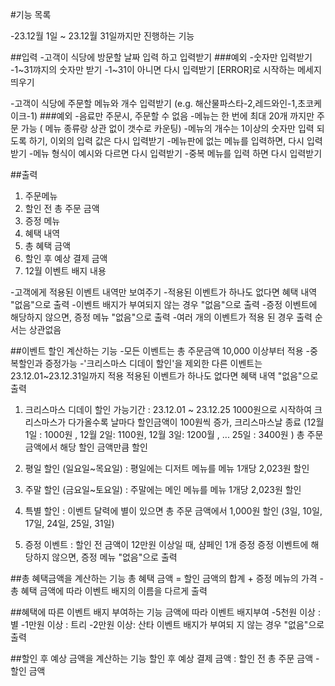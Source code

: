 #기능 목록

-23.12월 1일 ~ 23.12월 31일까지만 진행하는 기능

##입력
-고객이 식당에 방문할 날짜 입력 하고 입력받기
###예외
-숫자만 입력받기
-1~31꺄지의 숫자만 받기
-1~31이 아니면 다시 입력받기
[ERROR]로 시작하는 메세지 띄우기

-고객이 식당에 주문할 메뉴와 개수 입력받기 (e.g. 해산물파스타-2,레드와인-1,초코케이크-1)
###예외
-음료만 주문시, 주문할 수 없음
-메뉴는 한 번에 최대 20개 까지만 주문 가능 ( 메뉴 종류랑 상관 없이 갯수로 카운팅)
-메뉴의 개수는 1이상의 숫자만 입력 되도록 하기, 이외의 입력 값은 다시 입력받기
-메뉴판에 없는 메뉴를 입력하면, 다시 입력받기
-메뉴 형식이 예시와 다르면 다시 입력받기
-중복 메뉴를 입력 하면 다시 입력받기

##출력
1. 주문메뉴
2. 할인 전 총 주문 금액
3. 증정 메뉴
4. 혜택 내역
5. 총 혜택 금액
6. 할인 후 예상 결제 금액
7. 12월 이벤트 배지 내용

-고객에게 적용된 이벤트 내역만 보여주기
-적용된 이벤트가 하나도 없다면 혜택 내역 "없음"으로 출력
-이벤트 배지가 부여되지 않는 경우 "없음"으로 출력
-증정 이벤트에 해당하지 않으면, 증정 메뉴 "없음"으로 출력
-여러 개의 이벤트가 적용 된 경우 출력 순서는 상관없음

##이벤트 할인 계산하는 기능
-모든 이벤트는 총 주문금액 10,000 이상부터 적용
-중복할인과 증정가능
-'크리스마스 디데이 할인'을 제외한 다른 이벤트는 23.12.01~23.12.31일까지 적용
적용된 이벤트가 하나도 없다면 혜택 내역 "없음"으로 출력

1. 크리스마스 디데이 할인
   가능기간 : 23.12.01 ~ 23.12.25
   1000원으로 시작하여 크리스마스가 다가올수록 날마다 할인금액이 100원씩 증가, 크리스마스날 종료
   (12월 1일 : 1000원 , 12월 2일: 1100원, 12월 3일: 1200월 , ... 25일 : 3400원 )
   총 주문금액에서 해당 할인 금액만큼 할인

2. 평일 할인 (일요일~목요일) : 평일에는 디저트 메뉴를 메뉴 1개당 2,023원 할인

3. 주말 할인 (금요일~토요일) : 주말에는 메인 메뉴를 메뉴 1개당 2,023원 할인

4. 특별 할인 : 이벤트 달력에 별이 있으면 총 주문 금액에서 1,000원 할인
   (3일, 10일, 17일, 24일, 25일, 31일)

5. 증정 이벤트 : 할인 전 금액이 12만원 이상일 때, 샴페인 1개 증정
   증정 이벤트에 해당하지 않으면, 증정 메뉴 "없음"으로 출력

##총 혜택금액을 계산하는 기능
총 혜택 금액 = 할인 금액의 합계 + 증정 메뉴의 가격
-총 혜택 금액에 따라 이벤트 배지의 이름을 다르게 출력

##혜택에 따른 이벤트 배지 부여하는 기능
금액에 따라 이벤트 배지부여
-5천원 이상 : 별
-1만원 이상 : 트리
-2만원 이상: 산타
이벤트 배지가 부여되 지 않는 경우 "없음"으로 출력

##할인 후 예상 금액을 계산하는 기능
할인 후 예상 결제 금액 : 할인 전 총 주문 금액 - 할인 금액
